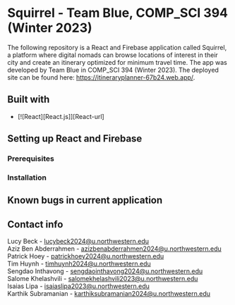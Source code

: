 # Squirrel - Team Blue, COMP_SCI 394 (Winter 2023)

The following repository is a React and Firebase application called Squirrel, a platform where digital nomads can browse locations of interest in their city and create an itinerary optimized for minimum travel time. The app was developed by Team Blue in COMP_SCI 394 (Winter 2023). The deployed site can be found here: https://itineraryplanner-67b24.web.app/. 

## Built with

* [![React][React.js]][React-url]

## Setting up React and Firebase

### Prerequisites

### Installation

## Known bugs in current application

## Contact info
Lucy Beck - lucybeck2024@u.northwestern.edu  
Aziz Ben Abderrahmen - azizbenabderrahmen2024@u.northwestern.edu  
Patrick Hoey - patrickhoey2024@u.northwestern.edu  
Tim Huynh - timhuynh2024@u.northwestern.edu  
Sengdao Inthavong - sengdaointhavong2024@u.northwestern.edu  
Salome Khelashvili - salomekhelashvili2023@u.northwestern.edu  
Isaias Lipa - isaiaslipa2023@u.northwestern.edu  
Karthik Subramanian - karthiksubramanian2024@u.northwestern.edu  
